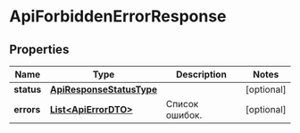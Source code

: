 

# ApiForbiddenErrorResponse

## Properties

Name | Type | Description | Notes
------------ | ------------- | ------------- | -------------
**status** | [**ApiResponseStatusType**](ApiResponseStatusType.md) |  |  [optional]
**errors** | [**List&lt;ApiErrorDTO&gt;**](ApiErrorDTO.md) | Список ошибок. |  [optional]




